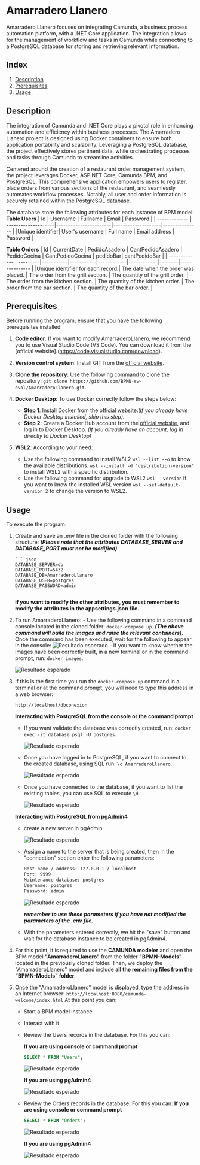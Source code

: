 # Amarradero Llanero

Amarradero Llanero focuses on integrating Camunda, a business process automation platform, with a .NET Core application. The integration allows for the management of workflow and tasks in Camunda while connecting to a PostgreSQL database for storing and retrieving relevant information.

## Index

1. [Description](#description)
2. [Prerequisites](#prerequisites)
3. [Usage](#usage)

## Description

The integration of Camunda and .NET Core plays a pivotal role in enhancing automation and efficiency within business processes. The Amarradero Llanero project is designed using Docker containers to ensure both application portability and scalability. Leveraging a PostgreSQL database, the project effectively stores pertinent data, while orchestrating processes and tasks through Camunda to streamline activities.

Centered around the creation of a restaurant order management system, the project leverages Docker, ASP.NET Core, Camunda BPM, and PostgreSQL. This comprehensive application empowers users to register, place orders from various sections of the restaurant, and seamlessly automates workflow processes. Notably, all user and order information is securely retained within the PostgreSQL database.

The database store the following attributes for each instance of BPM model:
**Table Users**
| Id | Username | Fullname | Email | Password |
| ------------- | --------------------|-----------------------|--------------------|--------------- |
|Unique identifier| User's username | Full name | Email address | Password |

**Table Orders**
| Id | CurrentDate | PedidoAsadero | CantPedidoAsadero | PedidoCocina | CantPedidoCocina | pedidoBar| cantPedidoBar |
| ------------- | ---------|-----------|-----------|------------|------------|--------|--------------- |
|Unique identifier for each record.| The date when the order was placed. | The order from the grill section. | The quantity of the grill order. | The order from the kitchen section. | The quantity of the kitchen order. | The order from the bar section. | The quantity of the bar order. |

## Prerequisites

Before running the program, ensure that you have the following prerequisites installed:

1. **Code editor**: If you want to modify AmarraderoLlanero, we recommend you to use Visual Studio Code (VS Code). You can download it from the [official website].(https://code.visualstudio.com/download).

2. **Version control system**: Install GIT from the [official website](https://git-scm.com/downloads).
3. **Clone the repository**: Use the following command to clone the repository: `git clone https://github.com/BPMN-sw-evol/AmarraderoLlanero.git`.
4. **Docker Desktop**: To use Docker correctly follow the steps below:
   - **Step 1**: Install Docker from the [official website](https://www.docker.com/products/docker-desktop/)._(If you already have Docker Desktop installed, skip this step)._
   - **Step 2**: Create a Docker Hub account from the [official website](https://hub.docker.com/signup), and log in to Docker Desktop.
     _(If you already have an account, log in directly to Docker Desktop)_
5. **WSL2**: According to your need:
   - Use the following command to install WSL2
     `wsl --list --o` to know the available distributions.
     `wsl --install -d "distribution-version"` to install WSL2 with a specific distribution.
   - Use the following command for upgrade to WSL2
     `wsl --version` if you want to know the installed WSL version
     `wsl --set-default-version 2` to change the version to WSL2.

## Usage

To execute the program:

1.  Create and save an .env file in the cloned folder with the following structure:
    **_(Please note that the attributes DATABASE_SERVER and DATABASE_PORT must not be modified)._**

        ````json
        DATABASE_SERVER=db
        DATABASE_PORT=5432
        DATABASE_DB=AmarraderoLlanero
        DATABASE_USER=postgres
        DATABASE_PASSWORD=admin
        ````

    **if you want to modify the other attributes, you must remember to modify the attributes in the appsettings.json file.**

2.  To run AmarraderoLlanero: - Use the following command in a command console located in the cloned folder: `docker-compose up`.
    **_(The above command will build the images and raise the relevant containers)._**  
     Once the command has been executed, wait for the following to appear in the console:
    ![Resultado esperado](images/imagesRunning.png) - If you want to know whether the images have been correctly built, in a new terminal or in the command prompt, run: `docker images`.

    ![Resultado esperado](images/docker-images.png)

3.  If this is the first time you run the `docker-compose up` command in a terminal or at the command prompt, you will need to type this address in a web browser:

    ```url
    http://localhost/dbconexion
    ```

    **Interacting with PostgreSQL from the console or the command prompt**

    - If you want validate the database was correctly created, run: `docker exec -it database psql -U postgres`.

        ![Resultado esperado](images/Postgres.png)

    - Once you have logged in to PostgreSQL, if you want to connect to the created database, using SQL run: `\c AmarraderoLlanero`.

      ![Resultado esperado](images/ConnectDatabase.png)

    - Once you have connected to the database, if you want to list the existing tables, you can use SQL to execute `\d`.

      ![Resultado esperado](images/tablasDB.png)

    **Interacting with PostgreSQL from pgAdmin4**

    - create a new server in pgAdmin

      ![Resultado esperado](images/createServer.png)

    - Assign a name to the server that is being created, then in the "connection" section enter the following parameters:

      ```txt
      Host name / address: 127.0.0.1 / localhost
      Port: 9999
      Maintenance database: postgres
      Username: postgres
      Password: admin
      ```

      ![Resultado esperado](images/createdServer.png)

      **_remember to use these parameters if you have not modified the parameters of the .env file._**

    - With the parameters entered correctly, we hit the "save" button and wait for the database instance to be created in pgAdmin4.

4.  For this point, it is required to use the **CAMUNDA modeler** and open the BPM model **"AmarraderoLlanero"** from the folder **"BPMN-Models"** located in the previously cloned folder.
    Then, we deploy the "AmarraderoLlanero" model and include **all the remaining files from the "BPMN-Models" folder**.

5.  Once the "AmarraderoLlanero" model is displayed, type the address in an Internet browser: `http://localhost:8080/camunda-welcome/index.html`
    At this point you can: 
    
    - Start a BPM model instance 
    - Interact with it 
    - Review the Users records in the database. For this you can:
    
        **If you are using console or command prompt**
        
         ````sql
         SELECT * FROM "Users";
         ````
        ![Resultado esperado](images/tablaUsers.png)

        **If you are using pgAdmin4**

        ![Resultado esperado](images/tablaUserspgAdmin.png)

     - Review the Orders records in the database. For this you can:
        **If you are using console or command prompt**
       
         ````sql
         SELECT * FROM "Orders";
         ````
         ![Resultado esperado](images/tablaOrders.png)

        **If you are using pgAdmin4**

        ![Resultado esperado](images/tablaOrderspgAdmin.png)
